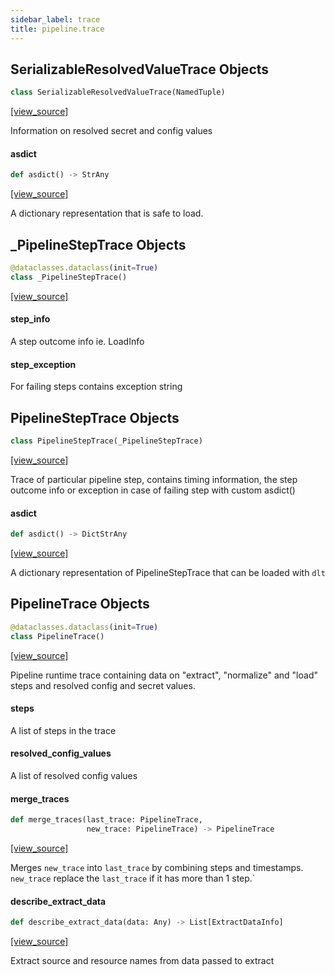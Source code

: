 ```yaml
---
sidebar_label: trace
title: pipeline.trace
---
```


## SerializableResolvedValueTrace Objects

```python
class SerializableResolvedValueTrace(NamedTuple)
```

[[view_source]](https://github.com/dlt-hub/dlt/blob/30d0f64fb2cdbacc2e88fdb304371650f417e1f0/dlt/pipeline/trace.py#L26)

Information on resolved secret and config values

#### asdict

```python
def asdict() -> StrAny
```

[[view_source]](https://github.com/dlt-hub/dlt/blob/30d0f64fb2cdbacc2e88fdb304371650f417e1f0/dlt/pipeline/trace.py#L36)

A dictionary representation that is safe to load.

## \_PipelineStepTrace Objects

```python
@dataclasses.dataclass(init=True)
class _PipelineStepTrace()
```

[[view_source]](https://github.com/dlt-hub/dlt/blob/30d0f64fb2cdbacc2e88fdb304371650f417e1f0/dlt/pipeline/trace.py#L48)

#### step\_info

A step outcome info ie. LoadInfo

#### step\_exception

For failing steps contains exception string

## PipelineStepTrace Objects

```python
class PipelineStepTrace(_PipelineStepTrace)
```

[[view_source]](https://github.com/dlt-hub/dlt/blob/30d0f64fb2cdbacc2e88fdb304371650f417e1f0/dlt/pipeline/trace.py#L80)

Trace of particular pipeline step, contains timing information, the step outcome info or exception in case of failing step with custom asdict()

#### asdict

```python
def asdict() -> DictStrAny
```

[[view_source]](https://github.com/dlt-hub/dlt/blob/30d0f64fb2cdbacc2e88fdb304371650f417e1f0/dlt/pipeline/trace.py#L82)

A dictionary representation of PipelineStepTrace that can be loaded with `dlt`

## PipelineTrace Objects

```python
@dataclasses.dataclass(init=True)
class PipelineTrace()
```

[[view_source]](https://github.com/dlt-hub/dlt/blob/30d0f64fb2cdbacc2e88fdb304371650f417e1f0/dlt/pipeline/trace.py#L92)

Pipeline runtime trace containing data on "extract", "normalize" and "load" steps and resolved config and secret values.

#### steps

A list of steps in the trace

#### resolved\_config\_values

A list of resolved config values

#### merge\_traces

```python
def merge_traces(last_trace: PipelineTrace,
                 new_trace: PipelineTrace) -> PipelineTrace
```

[[view_source]](https://github.com/dlt-hub/dlt/blob/30d0f64fb2cdbacc2e88fdb304371650f417e1f0/dlt/pipeline/trace.py#L226)

Merges `new_trace` into `last_trace` by combining steps and timestamps. `new_trace` replace the `last_trace` if it has more than 1 step.`

#### describe\_extract\_data

```python
def describe_extract_data(data: Any) -> List[ExtractDataInfo]
```

[[view_source]](https://github.com/dlt-hub/dlt/blob/30d0f64fb2cdbacc2e88fdb304371650f417e1f0/dlt/pipeline/trace.py#L255)

Extract source and resource names from data passed to extract

